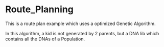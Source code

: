 # Route_Planning

This is a route plan example which uses a optimized Genetic Algorithm.

In this algorithm, a kid is not generated by 2 parents, but a DNA lib which contains all the DNAs of a Population.
